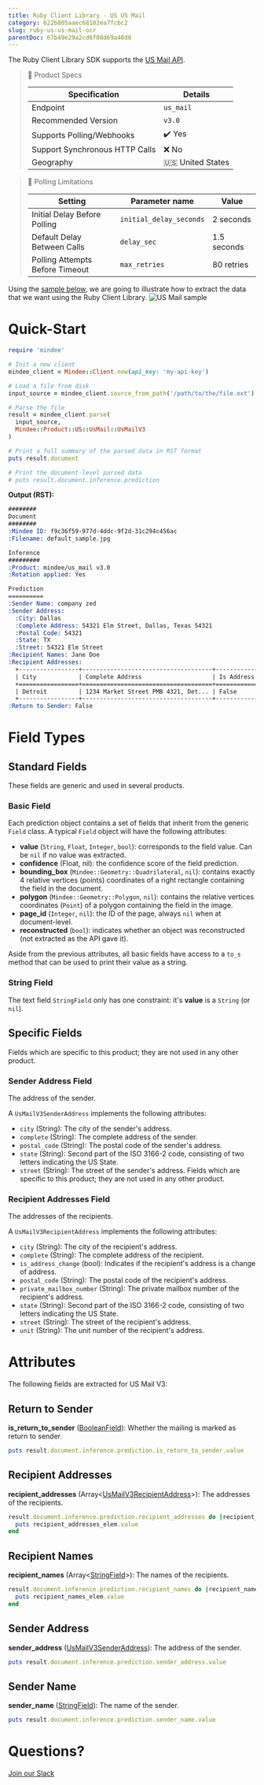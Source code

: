 ```yaml
---
title: Ruby Client Library - US US Mail
category: 622b805aaec68102ea7fcbc2
slug: ruby-us-us-mail-ocr
parentDoc: 67b49e29a2cd6f08d69a40d8
---
```

The Ruby Client Library SDK supports the [US Mail API](https://platform.mindee.com/mindee/us_mail).


> 📝 Product Specs
>
> | Specification                  | Details                                            |
> | ------------------------------ | -------------------------------------------------- |
> | Endpoint                       | `us_mail`                                          |
> | Recommended Version            | `v3.0`                                             |
> | Supports Polling/Webhooks      | ✔️ Yes                                             |
> | Support Synchronous HTTP Calls | ❌ No                                              |
> | Geography                      | 🇺🇸 United States                                   |

> 🔐 Polling Limitations
>
> | Setting                         | Parameter name          | Value       |
> | ------------------------------- | ----------------------- | ----------- |
> | Initial Delay Before Polling    | `initial_delay_seconds` | 2 seconds   |
> | Default Delay Between Calls     | `delay_sec`             | 1.5 seconds |
> | Polling Attempts Before Timeout | `max_retries`           | 80 retries  |


Using the [sample below](https://github.com/mindee/client-lib-test-data/blob/main/products/us_mail/default_sample.jpg), we are going to illustrate how to extract the data that we want using the
Ruby Client Library.
![US Mail sample](https://github.com/mindee/client-lib-test-data/blob/main/products/us_mail/default_sample.jpg?raw=true)

# Quick-Start
```rb
require 'mindee'

# Init a new client
mindee_client = Mindee::Client.new(api_key: 'my-api-key')

# Load a file from disk
input_source = mindee_client.source_from_path('/path/to/the/file.ext')

# Parse the file
result = mindee_client.parse(
  input_source,
  Mindee::Product::US::UsMail::UsMailV3
)

# Print a full summary of the parsed data in RST format
puts result.document

# Print the document-level parsed data
# puts result.document.inference.prediction
```

**Output (RST):**
```rst
########
Document
########
:Mindee ID: f9c36f59-977d-4ddc-9f2d-31c294c456ac
:Filename: default_sample.jpg

Inference
#########
:Product: mindee/us_mail v3.0
:Rotation applied: Yes

Prediction
==========
:Sender Name: company zed
:Sender Address:
  :City: Dallas
  :Complete Address: 54321 Elm Street, Dallas, Texas 54321
  :Postal Code: 54321
  :State: TX
  :Street: 54321 Elm Street
:Recipient Names: Jane Doe
:Recipient Addresses:
  +-----------------+-------------------------------------+-------------------+-------------+------------------------+-------+---------------------------+-----------------+
  | City            | Complete Address                    | Is Address Change | Postal Code | Private Mailbox Number | State | Street                    | Unit            |
  +=================+=====================================+===================+=============+========================+=======+===========================+=================+
  | Detroit         | 1234 Market Street PMB 4321, Det... | False             | 12345       | 4321                   | MI    | 1234 Market Street        |                 |
  +-----------------+-------------------------------------+-------------------+-------------+------------------------+-------+---------------------------+-----------------+
:Return to Sender: False
```

# Field Types
## Standard Fields
These fields are generic and used in several products.

### Basic Field
Each prediction object contains a set of fields that inherit from the generic `Field` class.
A typical `Field` object will have the following attributes:

* **value** (`String`, `Float`, `Integer`, `bool`): corresponds to the field value. Can be `nil` if no value was extracted.
* **confidence** (Float, nil): the confidence score of the field prediction.
* **bounding_box** (`Mindee::Geometry::Quadrilateral`, `nil`): contains exactly 4 relative vertices (points) coordinates of a right rectangle containing the field in the document.
* **polygon** (`Mindee::Geometry::Polygon`, `nil`): contains the relative vertices coordinates (`Point`) of a polygon containing the field in the image.
* **page_id** (`Integer`, `nil`): the ID of the page, always `nil` when at document-level.
* **reconstructed** (`bool`): indicates whether an object was reconstructed (not extracted as the API gave it).


Aside from the previous attributes, all basic fields have access to a `to_s` method that can be used to print their value as a string.

### String Field
The text field `StringField` only has one constraint: it's **value** is a `String` (or `nil`).

## Specific Fields
Fields which are specific to this product; they are not used in any other product.

### Sender Address Field
The address of the sender.

A `UsMailV3SenderAddress` implements the following attributes:
      
* `city` (String): The city of the sender's address.
* `complete` (String): The complete address of the sender.
* `postal_code` (String): The postal code of the sender's address.
* `state` (String): Second part of the ISO 3166-2 code, consisting of two letters indicating the US State.
* `street` (String): The street of the sender's address.
Fields which are specific to this product; they are not used in any other product.

### Recipient Addresses Field
The addresses of the recipients.

A `UsMailV3RecipientAddress` implements the following attributes:
      
* `city` (String): The city of the recipient's address.
* `complete` (String): The complete address of the recipient.
* `is_address_change` (bool): Indicates if the recipient's address is a change of address.
* `postal_code` (String): The postal code of the recipient's address.
* `private_mailbox_number` (String): The private mailbox number of the recipient's address.
* `state` (String): Second part of the ISO 3166-2 code, consisting of two letters indicating the US State.
* `street` (String): The street of the recipient's address.
* `unit` (String): The unit number of the recipient's address.

# Attributes
The following fields are extracted for US Mail V3:

## Return to Sender
**is_return_to_sender** ([BooleanField](#boolean-field)): Whether the mailing is marked as return to sender.

```rb
puts result.document.inference.prediction.is_return_to_sender.value
```

## Recipient Addresses
**recipient_addresses** (Array<[UsMailV3RecipientAddress](#recipient-addresses-field)>): The addresses of the recipients.

```rb
result.document.inference.prediction.recipient_addresses do |recipient_addresses_elem|
  puts recipient_addresses_elem.value
end
```

## Recipient Names
**recipient_names** (Array<[StringField](#string-field)>): The names of the recipients.

```rb
result.document.inference.prediction.recipient_names do |recipient_names_elem|
  puts recipient_names_elem.value
end
```

## Sender Address
**sender_address** ([UsMailV3SenderAddress](#sender-address-field)): The address of the sender.

```rb
puts result.document.inference.prediction.sender_address.value
```

## Sender Name
**sender_name** ([StringField](#string-field)): The name of the sender.

```rb
puts result.document.inference.prediction.sender_name.value
```

# Questions?
[Join our Slack](https://join.slack.com/t/mindee-community/shared_invite/zt-2d0ds7dtz-DPAF81ZqTy20chsYpQBW5g)
